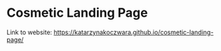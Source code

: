 # Cosmetic Landing Page 
Link to website: https://katarzynakoczwara.github.io/cosmetic-landing-page/